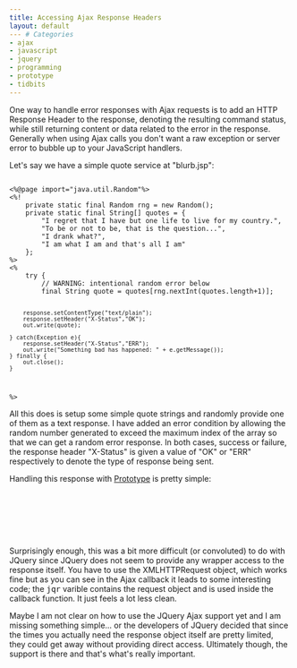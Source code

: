 ```yaml
---
title: Accessing Ajax Response Headers
layout: default
--- # Categories
- ajax
- javascript
- jquery
- programming
- prototype
- tidbits
---
```


One way to handle error responses with Ajax requests is to add an HTTP Response Header to the response, denoting the resulting command status, while still returning content or data related to the error in the response. Generally when using Ajax calls you don't want a raw exception or server error to bubble up to your JavaScript handlers.

Let's say we have a simple quote service at "blurb.jsp":

<code lang="html">
<%@page import="java.util.Random"%>
<%!
	private static final Random rng = new Random();
	private static final String[] quotes = {
		"I regret that I have but one life to live for my country.",
		"To be or not to be, that is the question...",
		"I drank what?",
		"I am what I am and that's all I am"
	};
%>
<%
	try {
        // WARNING: intentional random error below
		final String quote = quotes[rng.nextInt(quotes.length+1)];
		
		response.setContentType("text/plain");
		response.setHeader("X-Status","OK");
		out.write(quote);
		
	} catch(Exception e){
		response.setHeader("X-Status","ERR");
		out.write("Something bad has happened: " + e.getMessage());
	} finally {
		out.close();
	}
%>
</code>

All this does is setup some simple quote strings and randomly provide one of them as a text response. I have added an error condition by allowing the random number generated to exceed the maximum index of the array so that we can get a random error response. In both cases, success or failure, the response header "X-Status" is given a value of "OK" or "ERR" respectively to denote the type of response being sent.

Handling this response with <a href="http://prototypejs.com">Prototype</a> is pretty simple:

<code lang="html">
<html> 
    <head> 
        <script type="text/javascript" 
            src="http://ajax.googleapis.com/ajax/libs/prototype/1.6.1.0/prototype.js"></script>
        <script type="text/javascript">
            Event.observe(window,'load',function(){
                $('quote').observe('click',handleClick);
            });
            
            function handleClick(evt){
				new Ajax.Request('blurb.jsp', {
					onSuccess: function(response) {
						var quoteElt = $('quote');
						if( 'ERR' == response.getHeader('X-G-Status') ){
							quoteElt.setStyle({color:'red'});
						} else {
							quoteElt.setStyle({color:'black'});
						}
						quoteElt.update(response.responseText);
					}
				});
            }
        </script>
    </head>
    <body>
    
        <blockquote id="quote" style="border:1px dashed green;padding:4px;">Click me for a quote...</blockquote>
    
    </body>
</html>
</code>

Basically, in your "onSuccess" handler function you just pull the header value out of the response object. You could conceivably do any kind of response handling you wanted for an "error" response. In the little demo, you will get a quote from the server each time you click on the quote box; successful quotes will be black, while errors will be in red text.

For the heck of it, I decided to try the same thing in <a href="http://jquery.com">JQuery</a> (without making a whole separate post about it). I am just including the script sections, since they are the only difference:

<code lang="html">
<script type="text/javascript" 
    src="http://ajax.googleapis.com/ajax/libs/jquery/1.3.2/jquery.min.js"></script>
<script type="text/javascript">
    jQuery(function(){
        $('#quote').bind('click',handleClick);
    });
    
    function handleClick(evt){
        var jqr = jQuery.get(
            'blurb.jsp', 
            function(text){
                var quoteElt = $('#quote');
                if( 'ERR' == jqr.getResponseHeader('X-Status') ){
                    quoteElt.css('color','red');
                } else {
                    quoteElt.css('color','black');
                }
                quoteElt.html(text);
            },
            'text'
        );
    }
</script>
</code>

Surprisingly enough, this was a bit more difficult (or convoluted) to do with JQuery since JQuery does not seem to provide any wrapper access to the response itself. You have to use the XMLHTTPRequest object, which works fine but as you can see in the Ajax callback it leads to some interesting code; the <tt>jqr</tt> varible contains the request object and is used inside the callback function. It just feels a lot less clean. 

Maybe I am not clear on how to use the JQuery Ajax support yet and I am missing something simple... or the developers of JQuery decided that since the times you actually need the response object itself are pretty limited, they could get away without providing direct access. Ultimately though, the support is there and that's what's really important.

